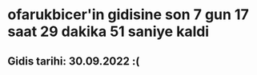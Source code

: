 # ofarukbicer'in gidisine son 7 gun 17 saat 29 dakika 51 saniye kaldi

## Gidis tarihi: 30.09.2022 :(